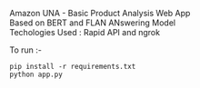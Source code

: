 Amazon UNA - Basic Product Analysis Web App\
Based on BERT and FLAN ANswering Model\
Techologies Used : Rapid API and ngrok

To run :-
```
pip install -r requirements.txt
python app.py
```
